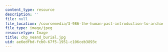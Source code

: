 ```yaml
---
content_type: resource
description: ''
file: null
file_location: /coursemedia/3-986-the-human-past-introduction-to-archaeology-fall-2006/ae6edfbdfcb067f51951c106ceb3893c_chp_neand_burial.jpg
file_type: image/jpeg
resourcetype: Image
title: chp_neand_burial.jpg
uid: ae6edfbd-fcb0-67f5-1951-c106ceb3893c
---
```


